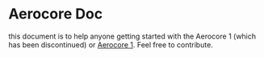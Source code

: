 # Aerocore Doc
this document is to help anyone getting started with the Aerocore 1 (which has been discontinued) or [Aerocore 1](https://store.gumstix.com/aerocore-2-for-duovero.html). Feel free to contribute.

